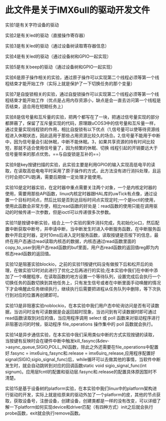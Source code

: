 # 此文件是关于IMX6ull的驱动开发文件
实验1是有关字符设备的驱动

实验2是有关led的驱动（直接操作寄存器）

实验3是有关led的驱动（通过设备树读取寄存器信息）

实验4是有关led的驱动（通过设备树和GPIO一起实现）

实验5是有关beep的驱动（通过设备树和GPIO一起实现）

实验6是原子操作相关的实验，通过原子操作可以实现第二个线程必须等第一个线程结束才能开始工作（实际上就是保护了一下切换任务的那个变量）

实验7是自旋锁相关的实验，通过自旋锁操作可以实现第二个线程必须等第一个线程结束才能开始工作（优点是占用内存资源小，缺点是会一直去访问第一个线程是否结束，适合用在短期任务上）

实验8是信号量和互斥量的实验，把两个都写在了一块，把通过信号量实现的部分都屏蔽了，保留了互斥量实现的代码，原理跟uCOS3中的信号量和互斥量一样，通过变量实现线程锁的作用，相比自旋锁有以下优点（1,信号量可以使等待资源线程进入休眠状态，因此适用于那些占用资源比较久的场合。2,信号量不能用于中断中，因为信号量会引起休眠，中断不能休眠。3，如果共享资源的持有时间比较短，那就不适合使用信号量了，因为频繁的休眠、切换 线程引起的开销要远大于信号量带来的那点优势。==与自旋锁是互补的==）

实验9是key按键扫描的实验，此实验主要是利用GPIO的输入实现高低电平的读取，在读取高低电电平时采用了原子操作的方式，此方法没有进行消抖处理，且运行时会把CPU跑满，需要后期做一定处理才能使用。

实验10是定时器实验，在定时器中重点需要关注两个对象，一个是内核定时器的使用，需要用那些API函数，linux内核定时器跟HAL库的uwTick有点像，通过设置一个目标时间点，然后比较是否到达目标时间点实现定时;一个是ioctl的使用，使用此函数会非常方便，相比read函数的好处是：read函数的使用只能在调用驱动的时候传递一次参数，但是ioctl可以传递很多次参数。

实验11是按键中断实验，结合上一个实验的案件消抖完成，先初始化io口，然后配置中断获取中断号，并申请中断，当中断发生时进入中断服务函数，在中断服务函数中开启定时器，定时10ms后进入定时服务函数，读取按键是否按下的信息，最终在用户态通过read读取内核态的数据，内核态通过read函数里面的copy_to_user到用户态read函数的buf里面，用户态read函数的返回值reg即为内核态read函数的返回值。

实验12是阻塞实验blockio，之前的实验11按键代码没有做按下后和松开后的处理，在做实验12时对此进行了优化之后再进行的实验;在本实验中我们在中断中添加了一个唤醒程序，在读取函数的地方设置一个等待队列，设置完成后会执行一个切换任务的函数切换到其他任务上，只有发生信号或者在中断里面手动唤醒的情况下才会唤醒此任务继续执行，继续执行后需要把进程从任务队列中删除，等下次执行到对应的位置再创建即可。

实验13是非阻塞实验noblockio，在本实验中我们用户态中轮询访问是否有可读数据，当访问时没有可读数据是会返回超时现象，当访问到有可读数据时即可通过read函数读取到对应的值，当应用程序调用 select 或 poll 函数来对驱动程序进行非阻塞访问的时候，驱动程序 file_operations 操作集中的 poll 函数就会执行。

实验14是异步通信实验，在本实验中我们采用类似中断的方式实现按键的读取，当按键有反映时会在硬件中断中触发kill_fasync(&dev->async_queue,SIGIO,POLL_IN)函数，除此之外还需要在file_operations中配置好.fasync	= imx6uirq_fasync和.release	= imx6uirq_release,应用程序配置好signal(SIGIO,sigio_signal_func)后，while循环可以去做其他的事情，当软件中断发生时，就会自动跳转到对应的回调函数static void sigio_signal_func(int signum)。应用层fcntl的配置和驱动层.fasync和.release的配置具体原因暂时不清楚。

实验15是基于设备树的platform实验，在本实验中我们linux中的platform架构进行驱动的开发，实际上就是给原来的驱动外加了一个platform的皮，其他的节点获取，获取设备号，注册设备，创建设备，创建类都是一样的没有改变，可以详细了解一下platform如何实现device和driver匹配（有四种方式）init之后就会执行probe函数，exit就会执行remove函数。
